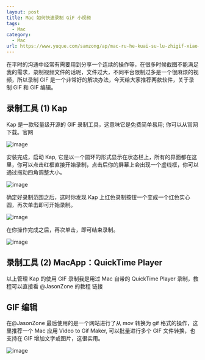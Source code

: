 ```yaml
---
layout: post
title: Mac 如何快速录制 GiF 小视频
tags:
  - Mac
category:
  - Mac
url: https://www.yuque.com/samzong/ap/mac-ru-he-kuai-su-lu-zhigif-xiao-shi-pin
---
```


在平时的沟通中经常有需要用到分享一个连续的操作等，在很多时候截图不能满足我的需求，录制视频文件的话呢，文件过大，不同平台限制过多是一个很麻烦的视频，所以录制 GIF 是一个非常好的解决办法，今天给大家推荐两款软件，关于录制 GIF 和 GIF 编辑。

## 录制工具 (1) Kap

Kap 是一款轻量级开源的 GIF 录制工具，这意味它是免费简单易用; 你可以从官网下载。官网

![image](http://ipic-typora-samzong.oss-cn-qingdao.aliyuncs.com//uPic/sbuwo.gif?x-oss-process=image/resize,w_960,m_lfit)

安装完成，启动 Kap, 它是以一个圆环的形式显示在状态栏上，所有的界面都在这里，你可以点击红框直接开始录制，点击后你的屏幕上会出现一个虚线框，你可以通过拖动四角调整大小。

![image](http://ipic-typora-samzong.oss-cn-qingdao.aliyuncs.com//uPic/vcaug.gif?x-oss-process=image/resize,w_960,m_lfit)

确定好录制范围之后，这时你发现 Kap 上红色录制按钮一个变成一个红色实心圆，再次单击即可开始录制。

![image](http://ipic-typora-samzong.oss-cn-qingdao.aliyuncs.com//uPic/9txw3.gif?x-oss-process=image/resize,w_960,m_lfit)

在你操作完成之后，再次单击，即可结束录制。

![image](http://ipic-typora-samzong.oss-cn-qingdao.aliyuncs.com//uPic/lws2b.gif?x-oss-process=image/resize,w_960,m_lfit)

## 录制工具 (2) MacApp：QuickTime Player

以上管理 Kap 的使用 GIF 录制我是用过 Mac 自带的 QuickTime Player 录制，教程可以直接看 @JasonZone  的教程 链接

## GIF 编辑

在@JasonZone  最后使用的是一个网站进行了从 mov 转换为 gif 格式的操作，这里推荐一个 Mac 应用 Video to Gif Maker, 可以批量进行多个 GIF 文件转换，也支持在 GIF 增加文字或图片，这很实用。

![image](http://ipic-typora-samzong.oss-cn-qingdao.aliyuncs.com//uPic/5yogy.gif?x-oss-process=image/resize,w_960,m_lfit)
